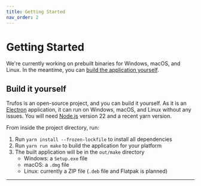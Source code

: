 ```yaml
---
title: Getting Started
nav_order: 2
---
```


# Getting Started

We're currently working on prebuilt binaries for Windows, macOS, and Linux. In the meantime, you can
[build the application yourself](#build-it-yourself).

## Build it yourself

Trufos is an open-source project, and you can build it yourself. As it is an [Electron] application,
it can run on Windows, macOS, and Linux without any issues. You will need [Node.js] version 22 and a
recent yarn version.

From inside the project directory, run:

1. Run `yarn install --frozen-lockfile` to install all dependencies
2. Run `yarn run make` to build the application for your platform
3. The built application will be in the `out/make` directory
    - Windows: a `Setup.exe` file
    - macOS: a `.dmg` file
    - Linux: currently a ZIP file (`.deb` file and Flatpak is planned)

---

[Node.js]: https://nodejs.org

[Electron]: https://www.electronjs.org/